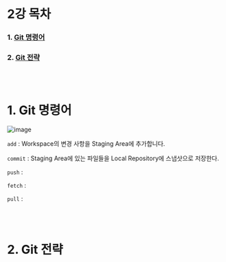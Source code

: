 <h1>2강 목차</h1>

### 1. [Git 명령어](#1-Git-명령어-1)
### 2. [Git 전략](#2-Git-전략-1)

<br><br>

<h1>1. Git 명령어</h1>
                
![image](https://github.com/JustBasicPro/Study/assets/38283489/c4de1fd9-0264-4fbc-b12a-f59b4a87bf70)

``` add ```  : Workspace의 변경 사항을 Staging Area에 추가합니다.

``` commit ```  : Staging Area에 있는 파일들을 Local Repository에 스냅샷으로 저장한다.

``` push ```  : 

``` fetch ```  : 

``` pull ```  : 

<br><br>

<h1>2. Git 전략</h1>

